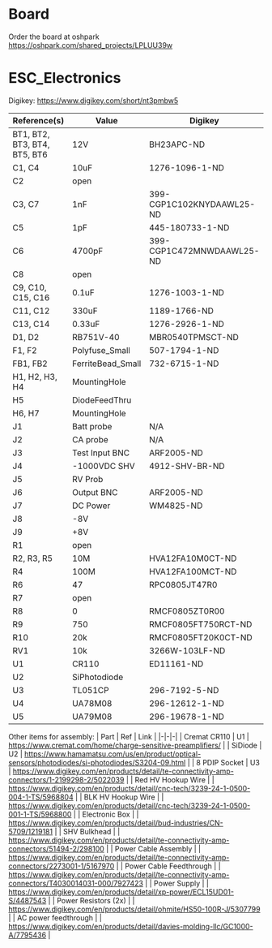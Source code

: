 # Board
Order the board at oshpark https://oshpark.com/shared_projects/LPLUU39w

# ESC_Electronics
Digikey: https://www.digikey.com/short/nt3pmbw5


|Reference(s)|Value|Digikey|
|-|-|-|
| BT1, BT2, BT3, BT4, BT5, BT6 | 12V | BH23APC-ND |
| C1, C4 | 10uF | 1276-1096-1-ND |
| C2 | open |  |
| C3, C7 | 1nF | 399-CGP1C102KNYDAAWL25-ND |
| C5 | 1pF | 445-180733-1-ND |
| C6 | 4700pF | 399-CGP1C472MNWDAAWL25-ND |
| C8 | open |  |
| C9, C10, C15, C16 | 0.1uF | 1276-1003-1-ND |
| C11, C12 | 330uF | 1189-1766-ND |
| C13, C14 | 0.33uF | 1276-2926-1-ND |
| D1, D2 | RB751V-40 | MBR0540TPMSCT-ND |
| F1, F2 | Polyfuse_Small | 507-1794-1-ND |
| FB1, FB2 | FerriteBead_Small | 732-6715-1-ND |
| H1, H2, H3, H4 | MountingHole |  |
| H5 | DiodeFeedThru |  |
| H6, H7 | MountingHole |  |
| J1 | Batt probe | N/A |
| J2 | CA probe | N/A |
| J3 | Test Input BNC | ARF2005-ND |
| J4 | -1000VDC SHV | 4912-SHV-BR-ND |
| J5 | RV Prob |  |
| J6 | Output BNC | ARF2005-ND |
| J7 | DC Power | WM4825-ND |
| J8 | -8V |  |
| J9 | +8V |  |
| R1 | open |  |
| R2, R3, R5 | 10M | HVA12FA10M0CT-ND |
| R4 | 100M | HVA12FA100MCT-ND |
| R6 | 47 | RPC0805JT47R0 |
| R7 | open |  |
| R8 | 0 | RMCF0805ZT0R00 |
| R9 | 750 | RMCF0805FT750RCT-ND |
| R10 | 20k | RMCF0805FT20K0CT-ND |
| RV1 | 10k | 3266W-103LF-ND |
| U1 | CR110 | ED11161-ND |
| U2 | SiPhotodiode |  |
| U3 | TL051CP | 296-7192-5-ND |
| U4 | UA78M08 | 296-12612-1-ND |
| U5 | UA79M08 | 296-19678-1-ND |

Other items for assembly:
| Part | Ref | Link |
|-|-|-|
| Cremat CR110 | U1 | https://www.cremat.com/home/charge-sensitive-preamplifiers/ |
| SiDiode | U2 | https://www.hamamatsu.com/us/en/product/optical-sensors/photodiodes/si-photodiodes/S3204-09.html |
| 8 PDIP Socket | U3 |  https://www.digikey.com/en/products/detail/te-connectivity-amp-connectors/1-2199298-2/5022039 |
| Red HV Hookup Wire | | https://www.digikey.com/en/products/detail/cnc-tech/3239-24-1-0500-004-1-TS/5968804 |
| BLK HV Hookup Wire | | https://www.digikey.com/en/products/detail/cnc-tech/3239-24-1-0500-001-1-TS/5968800 |
| Electronic Box | | https://www.digikey.com/en/products/detail/bud-industries/CN-5709/1219181 |
| SHV Bulkhead | | https://www.digikey.com/en/products/detail/te-connectivity-amp-connectors/51494-2/298100 |
| Power Cable Assembly | | https://www.digikey.com/en/products/detail/te-connectivity-amp-connectors/2273001-1/5167970 |
| Power Cable Feedthrough | | https://www.digikey.com/en/products/detail/te-connectivity-amp-connectors/T4030014031-000/7927423 |
| Power Supply | | https://www.digikey.com/en/products/detail/xp-power/ECL15UD01-S/4487543 |
| Power Resistors (2x) | | https://www.digikey.com/en/products/detail/ohmite/HS50-100R-J/5307799 |
| AC power feedthrough | | https://www.digikey.com/en/products/detail/davies-molding-llc/GC1000-A/7795436 |
